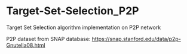 # Target-Set-Selection_P2P
Target Set Selection algorithm implementation on P2P network

P2P dataset from SNAP database:
https://snap.stanford.edu/data/p2p-Gnutella08.html
